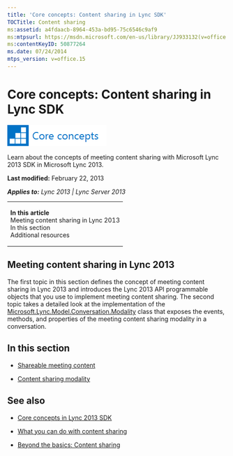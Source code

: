 ```yaml
---
title: 'Core concepts: Content sharing in Lync SDK'
TOCTitle: Content sharing
ms:assetid: a4fdaacb-8964-453a-bd95-75c6546c9af9
ms:mtpsurl: https://msdn.microsoft.com/en-us/library/JJ933132(v=office.15)
ms:contentKeyID: 50877264
ms.date: 07/24/2014
mtps_version: v=office.15
---
```


# Core concepts: Content sharing in Lync SDK

![Core concepts](images/JJ933133.mod_icon_CoreConcepts_long(Office.15).png "Core concepts")

Learn about the concepts of meeting content sharing with Microsoft Lync 2013 SDK in Microsoft Lync 2013.

**Last modified:** February 22, 2013

***Applies to:** Lync 2013 | Lync Server 2013*

<table>
<colgroup>
<col style="width: 100%" />
</colgroup>
<tbody>
<tr class="odd">
<td><p><strong>In this article</strong><br />
Meeting content sharing in Lync 2013<br />
In this section<br />
Additional resources</p></td>
</tr>
</tbody>
</table>

## Meeting content sharing in Lync 2013

The first topic in this section defines the concept of meeting content sharing in Lync 2013 and introduces the Lync 2013 API programmable objects that you use to implement meeting content sharing. The second topic takes a detailed look at the implementation of the [Microsoft.Lync.Model.Conversation.Modality](https://msdn.microsoft.com/en-us/library/jj274796\(v=office.15\)) class that exposes the events, methods, and properties of the meeting content sharing modality in a conversation.

## In this section

  - [Shareable meeting content](shareable-meeting-content.md)

  - [Content sharing modality](content-sharing-modality.md)

## See also

  - [Core concepts in Lync 2013 SDK](core-concepts-in-lync-2013-sdk.md)

  - [What you can do with content sharing](what-you-can-do-with-content-sharing.md)

  - [Beyond the basics: Content sharing](beyond-the-basics-content-sharing.md)

